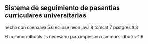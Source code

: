 Sistema de seguimiento de pasantias curriculares universitarias
----------------------------------------------------------------
hecho con openxava 5.6
eclipse neon
java 8
tomcat 7 
postgres 9.3

El common-dbutils es necesario para impresion
commons-dbutils-1.6

